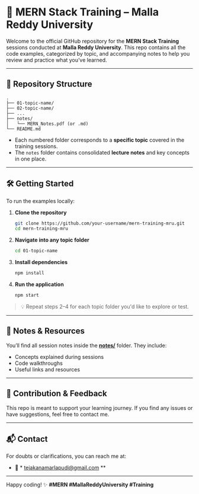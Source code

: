 # 🚀 MERN Stack Training – Malla Reddy University

Welcome to the official GitHub repository for the **MERN Stack Training** sessions conducted at **Malla Reddy University**. 
This repo contains all the code examples, categorized by topic, and accompanying notes to help you review and practice what you’ve learned.

---

## 📁 Repository Structure

```
.
├── 01-topic-name/
├── 02-topic-name/
├── ...
├── notes/
│   └── MERN_Notes.pdf (or .md)
└── README.md
```

* Each numbered folder corresponds to a **specific topic** covered in the training sessions.
* The `notes` folder contains consolidated **lecture notes** and key concepts in one place.

---

## 🛠️ Getting Started

To run the examples locally:

1. **Clone the repository**

   ```bash
   git clone https://github.com/your-username/mern-training-mru.git
   cd mern-training-mru
   ```

2. **Navigate into any topic folder**

   ```bash
   cd 01-topic-name
   ```

3. **Install dependencies**

   ```bash
   npm install
   ```

4. **Run the application**

   ```bash
   npm start
   ```

> 💡 Repeat steps 2–4 for each topic folder you'd like to explore or test.

---

## 📝 Notes & Resources

You’ll find all session notes inside the [**notes/**](./notes) folder. They include:

* Concepts explained during sessions
* Code walkthroughs
* Useful links and resources

---

## 🙌 Contribution & Feedback

This repo is meant to support your learning journey. If you find any issues or have suggestions, feel free to contact me.

---

## 📬 Contact

For doubts or clarifications, you can reach me at:

* 📧 * tejakanamarlapudi@gmail.com **

---

Happy coding! ✨
**#MERN #MallaReddyUniversity #Training**
